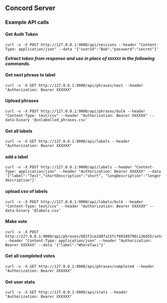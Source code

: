 ## Concord Server

### Example API calls

#### Get Auth Token
```
curl -v -X POST http://127.0.0.1:9000/api/sessions --header "Content-Type: application/json" --data '{"userId":"Bob","password":"secret"}'
```

***Extract token from response and use in place of ```XXXXXX``` in the following commands.***

#### Get next phrase to label
```
curl -v -X GET http://127.0.0.1:9000/api/phrases/next --header "Authorization: Bearer XXXXXX"
```

#### Upload phrases
```
curl -v -X POST http://127.0.0.1:9000/api/phrases/bulk --header "Content-Type: text/csv" --header "Authorization: Bearer XXXXXX" --data-binary '@unlabelled_phrases.csv'
```

#### Get all labels
```
curl -v -X GET http://127.0.0.1:9000/api/labels --header "Authorization: Bearer XXXXXX"
```

#### add a label
```
curl -v -X POST http://127.0.0.1:9000/api/labels --header "Content-Type: application/json" --header "Authorization: Bearer XXXXXX" --data '{"label":"Test","shortDescription":"short", "longDescription":"longer description"}'
```

#### upload csv of labels
```
curl -v -X POST http://127.0.0.1:9000/api/labels/bulk --header "Content-Type: text/csv" --header "Authorization: Bearer XXXXXX" --data-binary '@labels.csv'
```

#### Make vote
```
curl -v -X POST http://127.0.0.1:9000/api/phrases/082f2ce2d8fa15fcf60189796c126d55/votes --header "Content-Type: application/json" --header "Authorization: Bearer XXXXXX" --data '{"label":"WhereTaxi"}'
```

#### Get all completed votes
```
curl -v -X GET http://127.0.0.1:9000/api/phrases/completed --header "Authorization: Bearer XXXXXX"
```

#### Get user stats
```
curl -v -X GET http://127.0.0.1:9000/api/stats --header "Authorization: Bearer XXXXXX"
```